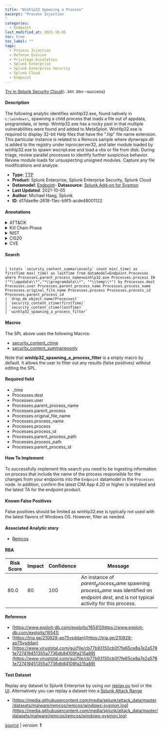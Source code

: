 ```yaml
---
title: "Winhlp32 Spawning a Process"
excerpt: "Process Injection
"
categories:
  - Endpoint
last_modified_at: 2021-10-05
toc: true
toc_label: ""
tags:
  - Process Injection
  - Defense Evasion
  - Privilege Escalation
  - Splunk Enterprise
  - Splunk Enterprise Security
  - Splunk Cloud
  - Endpoint
---
```




[Try in Splunk Security Cloud](https://www.splunk.com/en_us/products/cyber-security.html){: .btn .btn--success}

#### Description

The following analytic identifies winhlp32.exe, found natively in `c:\windows\`, spawning a child process that loads a file out of appdata, programdata, or temp. Winhlp32.exe has a rocky past in that multiple vulnerabilities were found and added to MetaSploit. WinHlp32.exe is required to display 32-bit Help files that have the ".hlp" file name extension. This particular instance is related to a Remcos sample where dynwrapx.dll is added to the registry under inprocserver32, and later module loaded by winhlp32.exe to spawn wscript.exe and load a vbs or file from disk. During triage, review parallel processes to identify further suspicious behavior. Review module loads for unsuspecting unsigned modules. Capture any file modifications and analyze.

- **Type**: [TTP](https://github.com/splunk/security_content/wiki/Detection-Analytic-Types)
- **Product**: Splunk Enterprise, Splunk Enterprise Security, Splunk Cloud
- **Datamodel**: [Endpoint](https://docs.splunk.com/Documentation/CIM/latest/User/Endpoint)- **Datasource**: [Splunk Add-on for Sysmon](https://splunkbase.splunk.com/app/5709)
- **Last Updated**: 2021-10-05
- **Author**: Michael Haag, Splunk
- **ID**: d17dae9e-2618-11ec-b9f5-acde48001122


#### Annotations

<details>
  <summary>ATT&CK</summary>

<div markdown="1">


| ID             | Technique        |  Tactic             |
| -------------- | ---------------- |-------------------- |
| [T1055](https://attack.mitre.org/techniques/T1055/) | Process Injection | Defense Evasion, Privilege Escalation |

</div>
</details>


<details>
  <summary>Kill Chain Phase</summary>

<div markdown="1">

* Exploitation


</div>
</details>


<details>
  <summary>NIST</summary>

<div markdown="1">



</div>
</details>

<details>
  <summary>CIS20</summary>

<div markdown="1">



</div>
</details>

<details>
  <summary>CVE</summary>

<div markdown="1">


</div>
</details>

#### Search

```

| tstats `security_content_summariesonly` count min(_time) as firstTime max(_time) as lastTime from datamodel=Endpoint.Processes where Processes.parent_process_name=winhlp32.exe Processes.process IN ("*\\appdata\\*","*\\programdata\\*", "*\\temp\\*") by Processes.dest Processes.user Processes.parent_process_name Processes.process_name Processes.original_file_name Processes.process Processes.process_id Processes.parent_process_id 
| `drop_dm_object_name(Processes)` 
| `security_content_ctime(firstTime)` 
| `security_content_ctime(lastTime)` 
| `winhlp32_spawning_a_process_filter`
```

#### Macros
The SPL above uses the following Macros:
* [security_content_ctime](https://github.com/splunk/security_content/blob/develop/macros/security_content_ctime.yml)
* [security_content_summariesonly](https://github.com/splunk/security_content/blob/develop/macros/security_content_summariesonly.yml)

Note that **winhlp32_spawning_a_process_filter** is a empty macro by default. It allows the user to filter out any results (false positives) without editing the SPL.

#### Required field
* _time
* Processes.dest
* Processes.user
* Processes.parent_process_name
* Processes.parent_process
* Processes.original_file_name
* Processes.process_name
* Processes.process
* Processes.process_id
* Processes.parent_process_path
* Processes.process_path
* Processes.parent_process_id


#### How To Implement
To successfully implement this search you need to be ingesting information on process that include the name of the process responsible for the changes from your endpoints into the `Endpoint` datamodel in the `Processes` node. In addition, confirm the latest CIM App 4.20 or higher is installed and the latest TA for the endpoint product.

#### Known False Positives
False positives should be limited as winhlp32.exe is typically not used with the latest flavors of Windows OS. However, filter as needed.

#### Associated Analytic story
* [Remcos](/stories/remcos)




#### RBA

| Risk Score  | Impact      | Confidence   | Message      |
| ----------- | ----------- |--------------|--------------|
| 80.0 | 80 | 100 | An instance of $parent_process_name$ spawning $process_name$ was identified on endpoint $dest$, and is not typical activity for this process. |


#### Reference

* [https://www.exploit-db.com/exploits/16541](https://www.exploit-db.com/exploits/16541)
* [https://tria.ge/210929-ap75vsddan](https://tria.ge/210929-ap75vsddan)
* [https://www.virustotal.com/gui/file/cb77b93150cb0f7fe65ce8a7e2a5781e727419451355a7736db84109fa215a89](https://www.virustotal.com/gui/file/cb77b93150cb0f7fe65ce8a7e2a5781e727419451355a7736db84109fa215a89)



#### Test Dataset
Replay any dataset to Splunk Enterprise by using our [replay.py](https://github.com/splunk/attack_data#using-replaypy) tool or the [UI](https://github.com/splunk/attack_data#using-ui).
Alternatively you can replay a dataset into a [Splunk Attack Range](https://github.com/splunk/attack_range#replay-dumps-into-attack-range-splunk-server)


* [https://media.githubusercontent.com/media/splunk/attack_data/master/datasets/malware/remcos/remcos/windows-sysmon.log](https://media.githubusercontent.com/media/splunk/attack_data/master/datasets/malware/remcos/remcos/windows-sysmon.log)



[*source*](https://github.com/splunk/security_content/tree/develop/detections/endpoint/winhlp32_spawning_a_process.yml) \| *version*: **1**
